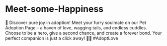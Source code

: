 # Meet-some-Happiness
🐾 Discover pure joy in adoption! Meet your furry soulmate on our Pet Adoption Page – a haven of love, wagging tails, and endless cuddles. Choose to be a hero, give a second chance, and create a forever bond. Your perfect companion is just a click away! 🌟🐾 #AdoptLove
